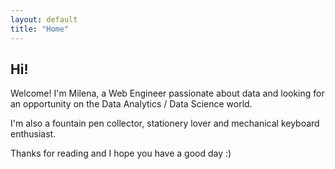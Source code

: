 ```yaml
---
layout: default
title: "Home"
---
```


## Hi!

Welcome! I'm Milena, a Web Engineer passionate about data and looking for an opportunity on the Data Analytics / Data Science world. 

I'm also a fountain pen collector, stationery lover and mechanical keyboard enthusiast.

Thanks for reading and I hope you have a good day :)

